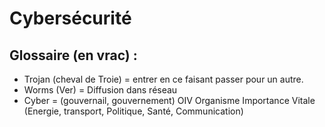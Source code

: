 # Cybersécurité

## Glossaire (en vrac) :

+ Trojan (cheval de Troie) = entrer en ce faisant passer pour un autre.
+ Worms (Ver) = Diffusion dans réseau
+ Cyber = (gouvernail, gouvernement) OIV Organisme Importance Vitale (Energie, transport, Politique, Santé, Communication)
